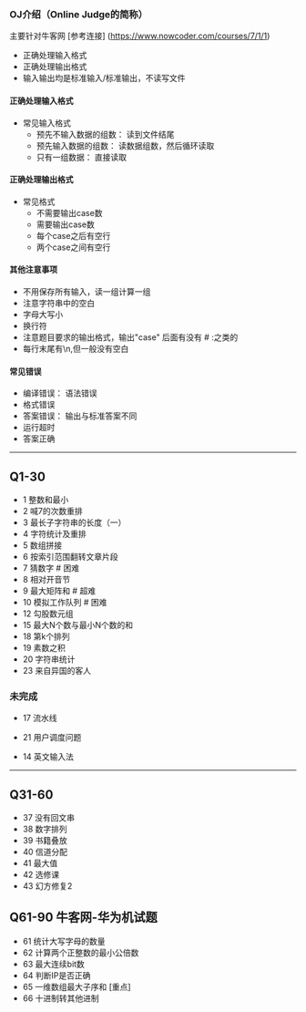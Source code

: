 ### OJ介绍（Online Judge的简称）
主要针对牛客网
[参考连接]  (https://www.nowcoder.com/courses/7/1/1)
- 正确处理输入格式
- 正确处理输出格式
- 输入输出均是标准输入/标准输出，不读写文件

#### 正确处理输入格式
- 常见输入格式
    - 预先不输入数据的组数： 读到文件结尾
    - 预先输入数据的组数： 读数据组数，然后循环读取
    - 只有一组数据： 直接读取
    
#### 正确处理输出格式
- 常见格式
    - 不需要输出case数
    - 需要输出case数
    - 每个case之后有空行
    - 两个case之间有空行
    
#### 其他注意事项
- 不用保存所有输入，读一组计算一组
- 注意字符串中的空白
- 字母大写小
- 换行符
- 注意题目要求的输出格式，输出"case" 后面有没有 # :之类的
- 每行末尾有\n,但一般没有空白

#### 常见错误
- 编译错误： 语法错误
- 格式错误
- 答案错误： 输出与标准答案不同
- 运行超时
- 答案正确

------------
## Q1-30
- 1 整数和最小
- 2 喊7的次数重排
- 3 最长子字符串的长度（一）
- 4 字符统计及重排
- 5 数组拼接
- 6 按索引范围翻转文章片段
- 7 猜数字 # 困难
- 8 相对开音节
- 9 最大矩阵和   # 超难
- 10 模拟工作队列 # 困难
- 12 勾股数元组
- 15 最大N个数与最小N个数的和
- 18 第k个排列
- 19 素数之积
- 20 字符串统计
- 23 来自异国的客人

###  未完成


- 17 流水线
- 21 用户调度问题

- 14 英文输入法




---------------------------------------------------------------
## Q31-60

- 37 没有回文串
- 38 数字排列
- 39 书籍叠放
- 40 信道分配
- 41 最大值
- 42 选修课
- 43 幻方修复2


## Q61-90   牛客网-华为机试题
- 61 统计大写字母的数量
- 62 计算两个正整数的最小公倍数
- 63 最大连续bit数
- 64 判断IP是否正确
- 65 一维数组最大子序和   [重点]
- 66 十进制转其他进制